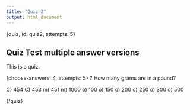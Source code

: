 ```yaml
---
title: "Quiz_2"
output: html_document
---
```


{quiz, id: quiz2, attempts: 5}
## Quiz Test multiple answer versions

This is a quiz.

{choose-answers: 4, attempts: 5}
? How many grams are in a pound?

C) 454
C) 453
m) 451
m) 1000
o) 100
o) 150
o) 200
o) 250
o) 300
o) 500

{/quiz}

